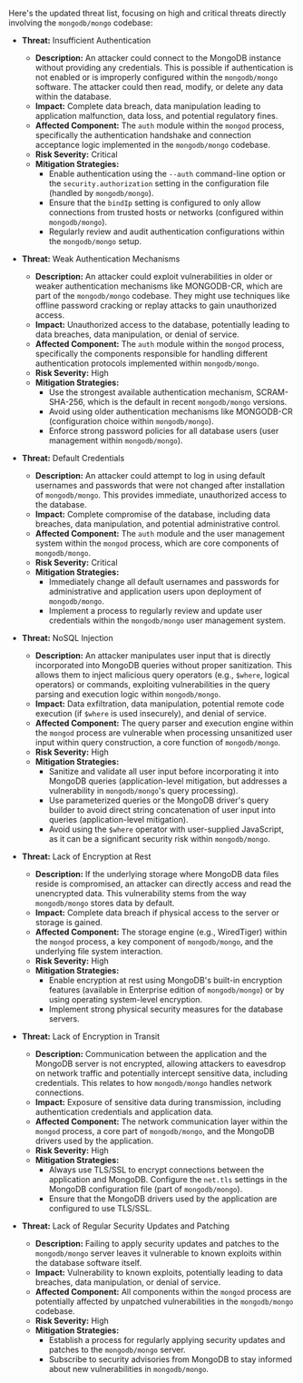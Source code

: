 Here's the updated threat list, focusing on high and critical threats directly involving the `mongodb/mongo` codebase:

*   **Threat:** Insufficient Authentication
    *   **Description:** An attacker could connect to the MongoDB instance without providing any credentials. This is possible if authentication is not enabled or is improperly configured within the `mongodb/mongo` software. The attacker could then read, modify, or delete any data within the database.
    *   **Impact:** Complete data breach, data manipulation leading to application malfunction, data loss, and potential regulatory fines.
    *   **Affected Component:**  The `auth` module within the `mongod` process, specifically the authentication handshake and connection acceptance logic implemented in the `mongodb/mongo` codebase.
    *   **Risk Severity:** Critical
    *   **Mitigation Strategies:**
        *   Enable authentication using the `--auth` command-line option or the `security.authorization` setting in the configuration file (handled by `mongodb/mongo`).
        *   Ensure that the `bindIp` setting is configured to only allow connections from trusted hosts or networks (configured within `mongodb/mongo`).
        *   Regularly review and audit authentication configurations within the `mongodb/mongo` setup.

*   **Threat:** Weak Authentication Mechanisms
    *   **Description:** An attacker could exploit vulnerabilities in older or weaker authentication mechanisms like MONGODB-CR, which are part of the `mongodb/mongo` codebase. They might use techniques like offline password cracking or replay attacks to gain unauthorized access.
    *   **Impact:** Unauthorized access to the database, potentially leading to data breaches, data manipulation, or denial of service.
    *   **Affected Component:** The `auth` module within the `mongod` process, specifically the components responsible for handling different authentication protocols implemented within `mongodb/mongo`.
    *   **Risk Severity:** High
    *   **Mitigation Strategies:**
        *   Use the strongest available authentication mechanism, SCRAM-SHA-256, which is the default in recent `mongodb/mongo` versions.
        *   Avoid using older authentication mechanisms like MONGODB-CR (configuration choice within `mongodb/mongo`).
        *   Enforce strong password policies for all database users (user management within `mongodb/mongo`).

*   **Threat:** Default Credentials
    *   **Description:** An attacker could attempt to log in using default usernames and passwords that were not changed after installation of `mongodb/mongo`. This provides immediate, unauthorized access to the database.
    *   **Impact:** Complete compromise of the database, including data breaches, data manipulation, and potential administrative control.
    *   **Affected Component:** The `auth` module and the user management system within the `mongod` process, which are core components of `mongodb/mongo`.
    *   **Risk Severity:** Critical
    *   **Mitigation Strategies:**
        *   Immediately change all default usernames and passwords for administrative and application users upon deployment of `mongodb/mongo`.
        *   Implement a process to regularly review and update user credentials within the `mongodb/mongo` user management system.

*   **Threat:** NoSQL Injection
    *   **Description:** An attacker manipulates user input that is directly incorporated into MongoDB queries without proper sanitization. This allows them to inject malicious query operators (e.g., `$where`, logical operators) or commands, exploiting vulnerabilities in the query parsing and execution logic within `mongodb/mongo`.
    *   **Impact:** Data exfiltration, data manipulation, potential remote code execution (if `$where` is used insecurely), and denial of service.
    *   **Affected Component:** The query parser and execution engine within the `mongod` process are vulnerable when processing unsanitized user input within query construction, a core function of `mongodb/mongo`.
    *   **Risk Severity:** High
    *   **Mitigation Strategies:**
        *   Sanitize and validate all user input before incorporating it into MongoDB queries (application-level mitigation, but addresses a vulnerability in `mongodb/mongo`'s query processing).
        *   Use parameterized queries or the MongoDB driver's query builder to avoid direct string concatenation of user input into queries (application-level mitigation).
        *   Avoid using the `$where` operator with user-supplied JavaScript, as it can be a significant security risk within `mongodb/mongo`.

*   **Threat:** Lack of Encryption at Rest
    *   **Description:** If the underlying storage where MongoDB data files reside is compromised, an attacker can directly access and read the unencrypted data. This vulnerability stems from the way `mongodb/mongo` stores data by default.
    *   **Impact:**  Complete data breach if physical access to the server or storage is gained.
    *   **Affected Component:** The storage engine (e.g., WiredTiger) within the `mongod` process, a key component of `mongodb/mongo`, and the underlying file system interaction.
    *   **Risk Severity:** High
    *   **Mitigation Strategies:**
        *   Enable encryption at rest using MongoDB's built-in encryption features (available in Enterprise edition of `mongodb/mongo`) or by using operating system-level encryption.
        *   Implement strong physical security measures for the database servers.

*   **Threat:** Lack of Encryption in Transit
    *   **Description:** Communication between the application and the MongoDB server is not encrypted, allowing attackers to eavesdrop on network traffic and potentially intercept sensitive data, including credentials. This relates to how `mongodb/mongo` handles network connections.
    *   **Impact:** Exposure of sensitive data during transmission, including authentication credentials and application data.
    *   **Affected Component:** The network communication layer within the `mongod` process, a core part of `mongodb/mongo`, and the MongoDB drivers used by the application.
    *   **Risk Severity:** High
    *   **Mitigation Strategies:**
        *   Always use TLS/SSL to encrypt connections between the application and MongoDB. Configure the `net.tls` settings in the MongoDB configuration file (part of `mongodb/mongo`).
        *   Ensure that the MongoDB drivers used by the application are configured to use TLS/SSL.

*   **Threat:** Lack of Regular Security Updates and Patching
    *   **Description:** Failing to apply security updates and patches to the `mongodb/mongo` server leaves it vulnerable to known exploits within the database software itself.
    *   **Impact:** Vulnerability to known exploits, potentially leading to data breaches, data manipulation, or denial of service.
    *   **Affected Component:** All components within the `mongod` process are potentially affected by unpatched vulnerabilities in the `mongodb/mongo` codebase.
    *   **Risk Severity:** High
    *   **Mitigation Strategies:**
        *   Establish a process for regularly applying security updates and patches to the `mongodb/mongo` server.
        *   Subscribe to security advisories from MongoDB to stay informed about new vulnerabilities in `mongodb/mongo`.